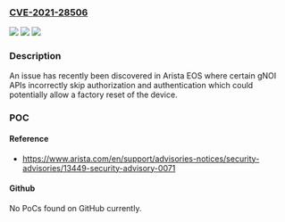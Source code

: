### [CVE-2021-28506](https://cve.mitre.org/cgi-bin/cvename.cgi?name=CVE-2021-28506)
![](https://img.shields.io/static/v1?label=Product&message=EOS&color=blue)
![](https://img.shields.io/static/v1?label=Version&message=4.26.2F%3C%3D%204.26.0%20&color=brighgreen)
![](https://img.shields.io/static/v1?label=Vulnerability&message=CWE-285%20Improper%20Authorization&color=brighgreen)

### Description

An issue has recently been discovered in Arista EOS where certain gNOI APIs incorrectly skip authorization and authentication which could potentially allow a factory reset of the device.

### POC

#### Reference
- https://www.arista.com/en/support/advisories-notices/security-advisories/13449-security-advisory-0071

#### Github
No PoCs found on GitHub currently.

